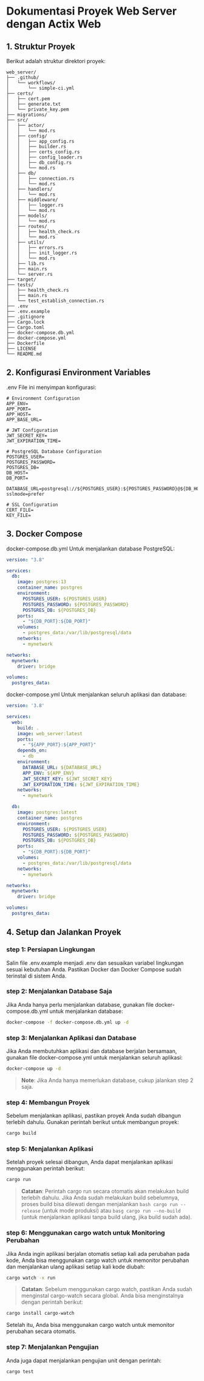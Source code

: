 # Dokumentasi Proyek Web Server dengan Actix Web

## 1. Struktur Proyek

Berikut adalah struktur direktori proyek:

```plaintext
web_server/
├── .github/
│   └── workflows/
│       └── simple-ci.yml
├── certs/
│   ├── cert.pem
│   ├── generate.txt
│   └── private_key.pem
├── migrations/
├── src/
│   ├── actor/
│   │   └── mod.rs
│   ├── config/
│   │   ├── app_config.rs
│   │   ├── builder.rs
│   │   ├── certs_config.rs
│   │   ├── config_loader.rs
│   │   ├── db_config.rs
│   │   └── mod.rs
│   ├── db/
│   │   ├── connection.rs
│   │   └── mod.rs
│   ├── handlers/
│   │   └── mod.rs
│   ├── middleware/
│   │   ├── logger.rs
│   │   └── mod.rs
│   ├── models/
│   │   └── mod.rs
│   ├── routes/
│   │   ├── health_check.rs
│   │   └── mod.rs
│   ├── utils/
│   │   ├── errors.rs
│   │   ├── init_logger.rs
│   │   └── mod.rs
│   ├── lib.rs
│   ├── main.rs
│   └── server.rs
├── target/
├── tests/
│   ├── health_check.rs
│   ├── main.rs
│   └── test_establish_connection.rs
├── .env
├── .env.example
├── .gitignore
├── Cargo.lock
├── Cargo.toml
├── docker-compose.db.yml
├── docker-compose.yml
├── Dockerfile
├── LICENSE
└── README.md
```
## 2. Konfigurasi Environment Variables
.env
File ini menyimpan konfigurasi:

```env
# Environment Configuration
APP_ENV=
APP_PORT=
APP_HOST=
APP_BASE_URL=

# JWT Configuration
JWT_SECRET_KEY=
JWT_EXPIRATION_TIME=

# PostgreSQL Database Configuration
POSTGRES_USER=
POSTGRES_PASSWORD=
POSTGRES_DB=
DB_HOST=
DB_PORT=

DATABASE_URL=postgresql://${POSTGRES_USER}:${POSTGRES_PASSWORD}@${DB_HOST}:${DB_PORT}/${POSTGRES_DB}?sslmode=prefer

# SSL Configuration
CERT_FILE=
KEY_FILE=
```
## 3. Docker Compose
docker-compose.db.yml
Untuk menjalankan database PostgreSQL:

```yml
version: "3.8"

services:
  db:
    image: postgres:13
    container_name: postgres
    environment:
      POSTGRES_USER: ${POSTGRES_USER}
      POSTGRES_PASSWORD: ${POSTGRES_PASSWORD}
      POSTGRES_DB: ${POSTGRES_DB}
    ports:
      - "${DB_PORT}:${DB_PORT}"
    volumes:
      - postgres_data:/var/lib/postgresql/data
    networks:
      - mynetwork

networks:
  mynetwork:
    driver: bridge

volumes:
  postgres_data:
```

docker-compose.yml
Untuk menjalankan seluruh aplikasi dan database:

``` yml
version: '3.8'

services:
  web:
    build: .
    image: web_server:latest
    ports:
      - "${APP_PORT}:${APP_PORT}"
    depends_on:
      - db
    environment:
      DATABASE_URL: ${DATABASE_URL}
      APP_ENV: ${APP_ENV}
      JWT_SECRET_KEY: ${JWT_SECRET_KEY}
      JWT_EXPIRATION_TIME: ${JWT_EXPIRATION_TIME}
    networks:
      - mynetwork

  db:
    image: postgres:latest
    container_name: postgres
    environment:
      POSTGRES_USER: ${POSTGRES_USER}
      POSTGRES_PASSWORD: ${POSTGRES_PASSWORD}
      POSTGRES_DB: ${POSTGRES_DB}
    ports:
      - "${DB_PORT}:${DB_PORT}"
    volumes:
      - postgres_data:/var/lib/postgresql/data
    networks:
      - mynetwork

networks:
  mynetwork:
    driver: bridge

volumes:
  postgres_data:
```

## 4. Setup dan Jalankan Proyek
### step 1: Persiapan Lingkungan
Salin file .env.example menjadi .env dan sesuaikan variabel lingkungan sesuai kebutuhan Anda.
Pastikan Docker dan Docker Compose sudah terinstal di sistem Anda.

### step 2: Menjalankan Database Saja
Jika Anda hanya perlu menjalankan database, gunakan file docker-compose.db.yml untuk menjalankan database:

```bash
docker-compose -f docker-compose.db.yml up -d
```

### step 3: Menjalankan Aplikasi dan Database
Jika Anda membutuhkan aplikasi dan database berjalan bersamaan, gunakan file docker-compose.yml untuk menjalankan seluruh aplikasi:

```bash
docker-compose up -d
```
> **Note**: Jika Anda hanya memerlukan database, cukup jalankan step 2 saja.


### step 4: Membangun Proyek
Sebelum menjalankan aplikasi, pastikan proyek Anda sudah dibangun terlebih dahulu. Gunakan perintah berikut untuk membangun proyek:

```bash
cargo build
```

### step 5: Menjalankan Aplikasi
Setelah proyek selesai dibangun, Anda dapat menjalankan aplikasi menggunakan perintah berikut:

```bash
cargo run
```
> **Catatan**: Perintah cargo run secara otomatis akan melakukan build terlebih dahulu. Jika Anda sudah melakukan build sebelumnya, proses build bisa dilewati dengan menjalankan ```bash cargo run --release``` (untuk mode produksi) atau ```basg cargo run --no-build``` (untuk menjalankan aplikasi tanpa build ulang, jika build sudah ada).


### step 6: Menggunakan cargo watch untuk Monitoring Perubahan
Jika Anda ingin aplikasi berjalan otomatis setiap kali ada perubahan pada kode, Anda bisa menggunakan cargo watch untuk memonitor perubahan dan menjalankan ulang aplikasi setiap kali kode diubah:

```bash
cargo watch -x run
```
> **Catatan**: Sebelum menggunakan cargo watch, pastikan Anda sudah menginstal cargo-watch secara global. Anda bisa menginstalnya dengan perintah berikut:


```bash
cargo install cargo-watch
```
Setelah itu, Anda bisa menggunakan cargo watch untuk memonitor perubahan secara otomatis.

### step 7: Menjalankan Pengujian
Anda juga dapat menjalankan pengujian unit dengan perintah:

```bash
cargo test
```
